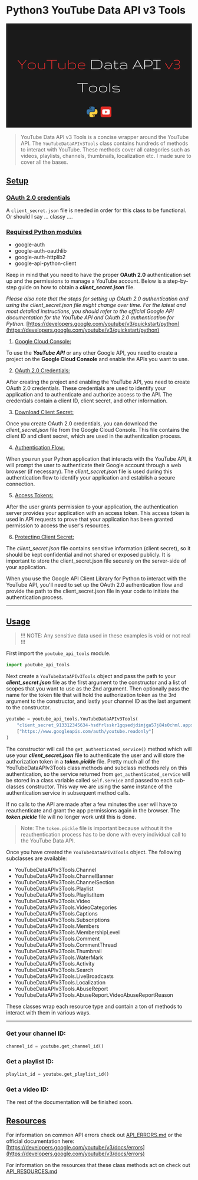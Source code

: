 # Python3 YouTube Data API v3 Tools

![YouTubeDataAPIv3Tools](./docs/youtube_data_api_tools.png)

> YouTube Data API v3 Tools is a concise wrapper around the YouTube API. The `YouTubeDataAPIv3Tools` class 
> contains hundreds of methods to interact with YouTube. These methods cover all categories such as videos, playlists, 
> channels, thumbnails, localization etc. I made sure to cover all the bases.

## [Setup](#setup)
        
### [OAuth 2.0 credentials](#oauth2credentials)

A `client_secret.json` file is needed in order for this class to be functional.
Or should I say ... classy ....

### [Required Python modules](#required_modules)

- google-auth
- google-auth-oauthlib
- google-auth-httplib2
- google-api-python-client
      
Keep in mind that you need to have the proper **OAuth 2.0** authentication set up and the 
permissions to manage a YouTube account. Below is a step-by-step guide on how to
obtain a ***client_secret.json*** file. 

*Please also note that the steps for setting up OAuth 2.0 authentication and using the 
client_secret.json file might change over time. For the latest and most detailed 
instructions, you should refer to the official Google API documentation for the YouTube 
API and OAuth 2.0 authentication for Python.* [https://developers.google.com/youtube/v3/quickstart/python](https://developers.google.com/youtube/v3/quickstart/python)

1) [Google Cloud Console:](#google-cloud-console)

To use the ***YouTube API*** or any other Google API, you need to create a project on the 
**Google Cloud Console** and enable the APIs you want to use.

2) [OAuth 2.0 Credentials:](#oauth-2-credentials)
        
After creating the project and enabling the YouTube API, you need to create OAuth 2.0 
credentials. These credentials are used to identify your application and to 
authenticate and authorize access to the API. The credentials contain a client ID, 
client secret, and other information.
                
3) [Download Client Secret:](#download-client-secret)

Once you create OAuth 2.0 credentials, you can download the *client_secret.json* file 
from the Google Cloud Console. This file contains the client ID and client secret, 
which are used in the authentication process.
            
4) [Authentication Flow:](#authentication-flow)
        
When you run your Python application that interacts with the YouTube API, it will 
prompt the user to authenticate their Google account through a web browser (if necessary). 
The *client_secret.json* file is used during this authentication flow to identify your 
application and establish a secure connection.

5) [Access Tokens:](#access-tokens)

After the user grants permission to your application, the authentication server provides 
your application with an access token. This access token is used in API requests to 
prove that your application has been granted permission to access the user's resources.

6) [Protecting Client Secret:](#protecting-client-secret) 
            
The *client_secret.json* file contains sensitive information (client secret), so it should 
be kept confidential and not shared or exposed publicly. It is important to store the 
client_secret.json file securely on the server-side of your application.

When you use the Google API Client Library for Python to interact with the YouTube API, you'll 
need to set up the OAuth 2.0 authentication flow and provide the path to the client_secret.json 
file in your code to initiate the authentication process.

---

## [Usage](#usage)
> !!! NOTE: Any sensitive data used in these examples is void or not real !!!


First import the `youtube_api_tools` module.

```python
import youtube_api_tools
```

Next create a `YouTubeDataAPIv3Tools` object and pass the path to your ***client_secret.json*** file
as the first argument to the constructor and a list of scopes that you want to use as the 
2nd argument. Then optionally pass the name for the token file that 
will hold the authorization token as the 3rd argument to the constructor, and lastly your 
channel ID as the last argument to the constructor.

```python
youtube = youtube_api_tools.YouTubeDataAPIv3Tools(
    "client_secret_913312345634-hsdfrlsskr1gqsedjdimjga57j84s0chml.apps.googleusercontent.com.json",
    ["https://www.googleapis.com/auth/youtube.readonly"]
)
```

The constructor will call the `get_authenticated_service()` method which will use your 
***client_secret.json*** file to authenticate the user and will store the authorization token in 
a ***token.pickle*** file. Pretty much all of the YouTubeDataAPIv3Tools class methods and
subclass methods rely on this authentication, so the service returned from `get_authenticated_service` 
will be stored in a class variable called `self.service` and passed to each sub-classes constructor.
This way we are using the same instance of the authentication service in subsequent method calls.

If no calls to the API are made after a few minutes the user will have to reauthenticate and
grant the app permissions again in the browser. The ***token.pickle*** file will no
longer work until this is done.

> Note: The `token.pickle` file is important because without it the reauthentication process has to 
be done with every individual call to the YouTube Data API.

Once you have created the `YouTubeDataAPIv3Tools` object. The following subclasses are available:

- YouTubeDataAPIv3Tools.Channel
- YouTubeDataAPIv3Tools.ChannelBanner
- YouTubeDataAPIv3Tools.ChannelSection
- YouTubeDataAPIv3Tools.Playlist
- YouTubeDataAPIv3Tools.PlaylistItem
- YouTubeDataAPIv3Tools.Video
- YouTubeDataAPIv3Tools.VideoCategories
- YouTubeDataAPIv3Tools.Captions
- YouTubeDataAPIv3Tools.Subscriptions
- YouTubeDataAPIv3Tools.Members
- YouTubeDataAPIv3Tools.MembershipLevel
- YouTubeDataAPIv3Tools.Comment
- YouTubeDataAPIv3Tools.CommentThread
- YouTubeDataAPIv3Tools.Thumbnail
- YouTubeDataAPIv3Tools.WaterMark
- YouTubeDataAPIv3Tools.Activity
- YouTubeDataAPIv3Tools.Search
- YouTubeDataAPIv3Tools.LiveBroadcasts
- YouTubeDataAPIv3Tools.Localization
- YouTubeDataAPIv3Tools.AbuseReport
- YouTubeDataAPIv3Tools.AbuseReport.VideoAbuseReportReason

These classes wrap each resource type and contain a ton of methods to interact 
with them in various ways.

---

### Get your channel ID:

```python
channel_id = youtube.get_channel_id()
```

### Get a playlist ID:

```python
playlist_id = youtube.get_playlist_id()
```

### Get a video ID:


The rest of the documentation will be finished soon.

## [Resources](#resources)

For information on common API errors check out [API_ERRORS.md](./docs/API_ERRORS.md) or 
the official documentation here: [https://developers.google.com/youtube/v3/docs/errors](https://developers.google.com/youtube/v3/docs/errors)

For information on the resources that these class methods act on check
out [API_RESOURCES.md](./docs/API_RESOURCES.md)
